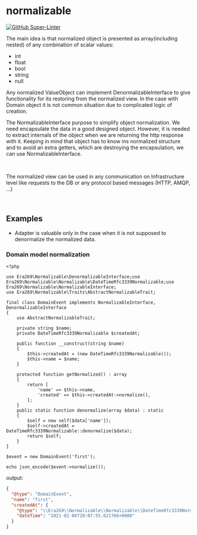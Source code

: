 # normalizable

[![GitHub Super-Linter](https://github.com/era269/normalizable/workflows/Lint%20Code%20Base/badge.svg)](https://github.com/marketplace/actions/super-linter)

The main idea is that normalized object is presented as array(including nested) of any combination of scalar values:

* int
* float
* bool
* string
* null

Any normalized ValueObject can implement DenormalizableInterface to give functionality for its restoring from the
normalized view. In the case with Domain object it is not common situation due to complicated logic of creation.

<p>The NormalizableInterface purpose to simplify object normalization. We need encapsulate the data in a good designed object.
However, it is needed to extract internals of the object when we are returning the http response with it.
Keeping in mind that object has to know ins normalized structure and to avoid an extra getters, which are destroying the encapsulation,
we can use NormalizableInterface.</p><br>
<p>The normalized view can be used in any communication on Infrastructure level like requests to the DB or any protocol based messages (HTTP, AMQP, ...)</p><br>

## Examples

* Adapter is valuable only in the case when it is not supposed to denormalize the normalized data.

### Domain model normalization

```injectablephp
<?php

use Era269\Normalizable\DenormalizableInterface;use Era269\Normalizable\Normalizable\DateTimeRfc3339Normalizable;use Era269\Normalizable\NormalizableInterface;
use Era269\Normalizable\Traits\AbstractNormalizableTrait;

final class DomainEvent implements NormalizableInterface, DenormalizableInterface
{
    use AbstractNormalizableTrait;

    private string $name;
    private DateTimeRfc3339Normalizable $createdAt;

    public function __construct(string $name)
    {
        $this->createdAt = (new DateTimeRfc3339Normalizable());
        $this->name = $name;
    }
    
    protected function getNormalized() : array
    {
        return [
            'name' => $this->name,
            'created' => $this->createdAt->normalize(),
        ];
    }
    public static function denormalize(array $data) : static
    {
        $self = new self($data['name']);
        $self->createdAt = DateTimeRfc3339Normalizable::denormalize($data);
        return $self;
    }
}

$event = new DomainEvent('first');

echo json_encode($event->normalize());

```

output:

```json
{
  "@type": "DomainEvent",
  "name": "first",
  "createdAt": {
    "@type": "\\Era269\\Normalizable\\Normalizable\\DateTimeRfc3339Normalizable",
    "dateTime": "2021-02-06T20:07:55.621766+0000"
  }
}
```
